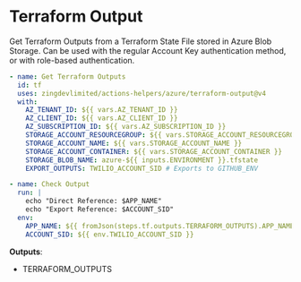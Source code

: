 # Terraform Output

Get Terraform Outputs from a Terraform State File stored in Azure Blob Storage.
Can be used with the regular Account Key authentication method, or with role-based authentication.

```yaml
- name: Get Terraform Outputs
  id: tf
  uses: zingdevlimited/actions-helpers/azure/terraform-output@v4
  with:
    AZ_TENANT_ID: ${{ vars.AZ_TENANT_ID }}
    AZ_CLIENT_ID: ${{ vars.AZ_CLIENT_ID }}
    AZ_SUBSCRIPTION_ID: ${{ vars.AZ_SUBSCRIPTION_ID }}
    STORAGE_ACCOUNT_RESOURCEGROUP: ${{ vars.STORAGE_ACCOUNT_RESOURCEGROUP }}
    STORAGE_ACCOUNT_NAME: ${{ vars.STORAGE_ACCOUNT_NAME }}
    STORAGE_ACCOUNT_CONTAINER: ${{ vars.STORAGE_ACCOUNT_CONTAINER }}
    STORAGE_BLOB_NAME: azure-${{ inputs.ENVIRONMENT }}.tfstate
    EXPORT_OUTPUTS: TWILIO_ACCOUNT_SID # Exports to GITHUB_ENV

- name: Check Output
  run: |
    echo "Direct Reference: $APP_NAME"
    echo "Export Reference: $ACCOUNT_SID"
  env:
    APP_NAME: ${{ fromJson(steps.tf.outputs.TERRAFORM_OUTPUTS).APP_NAME.value }}
    ACCOUNT_SID: ${{ env.TWILIO_ACCOUNT_SID }}
```

**Outputs**:

- TERRAFORM_OUTPUTS
